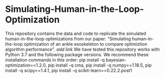 # Simulating-Human-in-the-Loop-Optimization

This repository contains the data and code to replicate the simulated human-in-the-loop optimizations from our paper: "Simulating human-in-the-loop optimization of an ankle exoskeleton to compare optimiztion algorithm performance". *add link*
We have tested this repository works with Python 3.7 and the following package versions. We recommend these installation commands in this order:
pip install -q bayesian-optimization==1.2.0, 
pip install -q cma, 
pip install -q numpy==1.18.5, 
pip install -q scipy==1.4.1, 
pip install -q scikit-learn==0.22.2.post1
